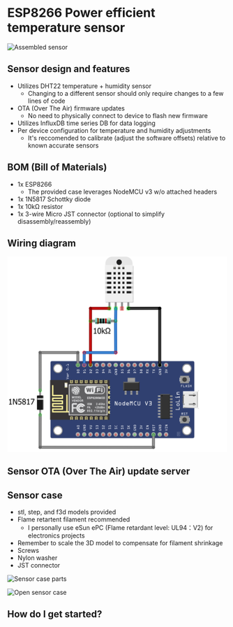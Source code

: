 # ESP8266 Power efficient temperature sensor
![Assembled sensor](/sensor-case/ESP8266_Temp_Sensor_Assembled.png?raw=true)


## Sensor design and features
- Utilizes DHT22 temperature + humidity sensor
    - Changing to a different sensor should only require changes to a few lines of code
- OTA (Over The Air) firmware updates
    - No need to physically connect to device to flash new firmware	
- Utilizes InfluxDB time series DB for data logging
- Per device configuration for temperature and humidity adjustments
    - It's reccomended to calibrate (adjust the software offsets) relative to known accurate sensors

## BOM (Bill of Materials)
- 1x ESP8266
    - The provided case leverages NodeMCU v3 w/o attached headers
- 1x 1N5817 Schottky diode
- 1x 10kΩ resistor
- 1x 3-wire Micro JST connector (optional to simplify disassembly/reassembly)

## Wiring diagram
![Wiring diagram](/sensor/ESP8266_Temp_Sensor_Wiring_Diagram.png?raw=true)

## Sensor OTA (Over The Air) update server

## Sensor case
- stl, step, and f3d models provided
- Flame retartent filament recommended
    - I personally use eSun ePC (Flame retardant level: UL94：V2) for electronics projects
- Remember to scale the 3D model to compensate for filament shrinkage
- Screws
- Nylon washer
- JST connector

![Sensor case parts](/sensor-case/ESP8266_Temp_Sensor_Case_Parts.png?raw=true)

![Open sensor case](/sensor-case/ESP8266_Temp_Sensor_Open_Case.png?raw=true)


## How do I get started?
